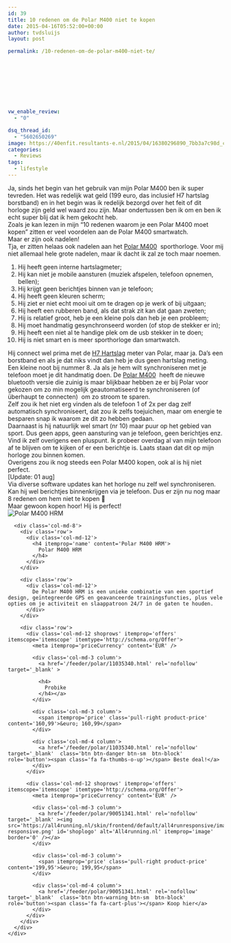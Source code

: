 ```yaml
---
id: 39
title: 10 redenen om de Polar M400 niet te kopen
date: 2015-04-16T05:52:00+00:00
author: tvdsluijs
layout: post

permalink: /10-redenen-om-de-polar-m400-niet-te/









vw_enable_review:
  - "0"

dsq_thread_id:
  - "5602650269"
image: https://40enfit.resultants-e.nl/2015/04/16380296890_7bb3a7c98d_c.jpg
categories:
  - Reviews
tags:
  - lifestyle
---
```

<div class="separator" style="clear: both; text-align: left;">
  Ja, sinds het begin van het gebruik van mijn Polar M400 ben ik super tevreden. Het was redelijk wat geld (199 euro, das inclusief H7 hartslag borstband) en in het begin was ik redelijk bezorgd over het feit of dit horloge zijn geld wel waard zou zijn. Maar ondertussen ben ik om en ben ik echt super blij dat ik hem gekocht heb.
</div>

<div>
</div>

<div>
  Zoals je kan lezen in mijn &#8220;10 redenen waarom je een Polar M400 moet kopen” zitten er veel voordelen aan de Polar M400 smartwatch.
</div>

<div>
</div>

<div>
  Maar er zijn ook nadelen!
</div>

<div>
</div>

<div>
  Tja, er zitten helaas ook nadelen aan het <a href="http://www.athleteshop.nl/polar-m400-gps-sporthorloge-zonder-hartslagsensor-zwart" target="_blank" rel="nofollow">Polar M400</a>  sporthorloge. Voor mij niet allemaal hele grote nadelen, maar ik dacht ik zal ze toch maar noemen.
</div>

<div>
  <ol>
    <li>
      Hij heeft geen interne hartslagmeter;
    </li>
    <li>
      Hij kan niet je mobile aansturen (muziek afspelen, telefoon opnemen, bellen);
    </li>
    <li>
      Hij krijgt geen berichtjes binnen van je telefoon;
    </li>
    <li>
      Hij heeft geen kleuren scherm;
    </li>
    <li>
      Hij ziet er niet echt mooi uit om te dragen op je werk of bij uitgaan;
    </li>
    <li>
      Hij heeft een rubberen band, als dat strak zit kan dat gaan zweten;
    </li>
    <li>
      Hij is relatief groot, heb je een kleine pols dan heb je een probleem;
    </li>
    <li>
      Hij moet handmatig gesynchronseerd worden (of stop de stekker er in);
    </li>
    <li>
      Hij heeft een niet al te handige plek om de usb stekker in te doen;
    </li>
    <li>
      Hij is niet smart en is meer sporthorloge dan smartwatch.
    </li>
  </ol>
</div>

<div>
  Hij connect wel prima met de <a href="http://www.athleteshop.nl/polar-h7-hartslagsensor-zwart" target="_blank" rel="nofollow">H7 Hartslag</a> meter van Polar, maar ja. Da&#8217;s een borstband en als je dat niks vindt dan heb je dus geen hartslag meting.
</div>

<div>
</div>

<div>
  Een kleine noot bij nummer 8. Ja als je hem wilt synchroniseren met je telefoon moet je dit handmatig doen. De <a href="http://www.athleteshop.nl/polar-m400-gps-sporthorloge-zonder-hartslagsensor-zwart" target="_blank" rel="nofollow">Polar M400</a>  heeft de nieuwe bluetooth versie die zuinig is maar blijkbaar hebben ze er bij Polar voor gekozen om zo min mogelijk geautomatiseerd te synchroniseren (of überhaupt te connecten)  om zo stroom te sparen.
</div>

<div>
</div>

<div>
  Zelf zou ik het niet erg vinden als de telefoon 1 of 2x per dag zelf automatisch synchroniseert, dat zou ik zelfs toejuichen, maar om energie te besparen snap ik waarom ze dit zo hebben gedaan.
</div>

<div>
</div>

<div>
  Daarnaast is hij natuurlijk wel smart (nr 10) maar puur op het gebied van sport. Dus geen apps, geen aansturing van je telefoon, geen berichtjes enz. Vind ik zelf overigens een pluspunt. Ik probeer overdag al van mijn telefoon af te blijven om te kijken of er een berichtje is. Laats staan dat dit op mijn horloge zou binnen komen.
</div>

<div>
</div>

<div>
  Overigens zou ik nog steeds een Polar M400 kopen, ook al is hij niet perfect.
</div>

<div>
</div>

<div>
  [Update: 01 aug]
</div>

<div>
  Via diverse software updates kan het horloge nu zelf wel synchroniseren. Kan hij wel berichtjes binnenkrijgen via je telefoon. Dus er zijn nu nog maar 8 redenen om hem niet te kopen 🙂
</div>

<div>
</div>

<div>
  Maar gewoon kopen hoor! Hij is perfect!
</div>

<div>
</div>

<div>
  <div class='container-fluid' itemprop='itemListElement' itemscope='itemscope' itemtype='http://schema.org/Product'>
    <div class='row spacer'>
      <div class='col-md-3'>
        <img src='https://all4running.nl/media/catalog/product/P/o/Polar-M400-GPS-Horloge-Hartslagmeter-Zwart-90051341.jpg' id='product-image' alt='Polar M400 HRM' itemprop='image' border='0' />
      </div>
      
      <div class='col-md-8'>
        <div class='row'>
          <div class='col-md-12'>
            <h4 itemprop='name' content='Polar M400 HRM'>
              Polar M400 HRM
            </h4>
          </div>
        </div>
        
        <div class='row'>
          <div class='col-md-12'>
            De Polar M400 HRM is een unieke combinatie van een sportief design, geïntegreerde GPS en geavanceerde trainingsfuncties, plus vele opties om je activiteit en slaappatroon 24/7 in de gaten te houden.
          </div>
        </div>
        
        <div class='row'>
          <div class='col-md-12 shoprows' itemprop='offers' itemscope='itemscope' itemtype='http://schema.org/Offer'>
            <meta itemprop='priceCurrency' content='EUR' />
            
            <div class='col-md-3 column'>
              <a href='/feeder/polar/11035340.html' rel='nofollow' target='_blank' >
              
              <h4>
                Probike
              </h4></a>
            </div>
            
            <div class='col-md-3 column'>
              <span itemprop='price' class='pull-right product-price' content='160,99'>&euro; 160,99</span>
            </div>
            
            <div class='col-md-4 column'>
              <a href='/feeder/polar/11035340.html' rel='nofollow' target='_blank'  class='btn btn-danger btn-sm  btn-block' role='button'><span class='fa fa-thumbs-o-up'></span> Beste deal!</a>
            </div>
          </div>
          
          <div class='col-md-12 shoprows' itemprop='offers' itemscope='itemscope' itemtype='http://schema.org/Offer'>
            <meta itemprop='priceCurrency' content='EUR' />
            
            <div class='col-md-3 column'>
              <a href='/feeder/polar/90051341.html' rel='nofollow' target='_blank' ><img src='https://all4running.nl/skin/frontend/default/all4runresponsive/images/logo-responsive.png' id='shoplogo' alt='All4running.nl' itemprop='image' border='0' /></a>
            </div>
            
            <div class='col-md-3 column'>
              <span itemprop='price' class='pull-right product-price' content='199,95'>&euro; 199,95</span>
            </div>
            
            <div class='col-md-4 column'>
              <a href='/feeder/polar/90051341.html' rel='nofollow' target='_blank'  class='btn btn-warning btn-sm  btn-block' role='button'><span class='fa fa-cart-plus'></span> Koop hier</a>
            </div>
          </div>
        </div>
      </div>
    </div>
  </div>
</div>
